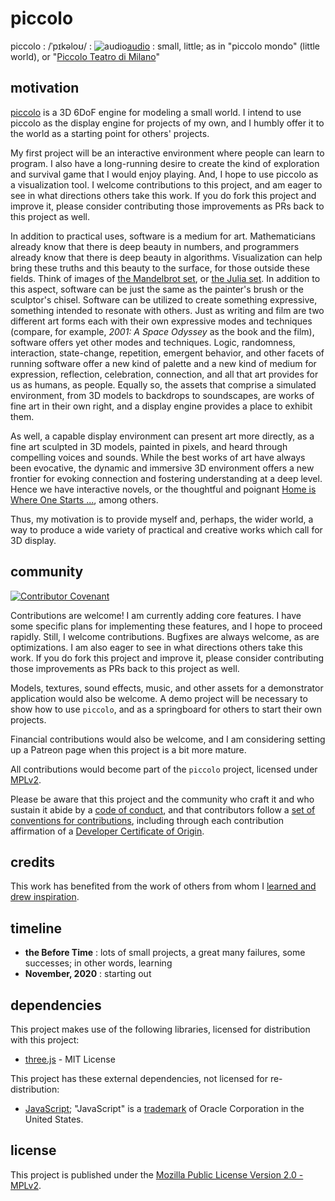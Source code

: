 # piccolo
piccolo : /ˈpɪkəloʊ/ : ![audio](https://upload.wikimedia.org/wikipedia/commons/thumb/2/21/Speaker_Icon.svg/16px-Speaker_Icon.svg.png)[audio](https://www.vocabolaudio.com/it/piccolo) : small, little; as in "piccolo mondo" (little world), or "[Piccolo Teatro di Milano](https://en.wikipedia.org/wiki/Piccolo_Teatro_(Milan))"

## motivation
[piccolo](https://github.com/landru27/piccolo) is a 3D 6DoF engine for modeling a small world.  I intend to use piccolo as the display engine for projects of my own, and I humbly offer it to the world as a starting point for others' projects.

My first project will be an interactive environment where people can learn to program.  I also have a long-running desire to create the kind of exploration and survival game that I would enjoy playing.  And, I hope to use piccolo as a visualization tool.  I welcome contributions to this project, and am eager to see in what directions others take this work.  If you do fork this project and improve it, please consider contributing those improvements as PRs back to this project as well.

In addition to practical uses, software is a medium for art.  Mathematicians already know that there is deep beauty in numbers, and programmers already know that there is deep beauty in algorithms.  Visualization can help bring these truths and this beauty to the surface, for those outside these fields.  Think of images of [the Mandelbrot set](https://en.wikipedia.org/wiki/Mandelbrot_set), or [the Julia set](https://en.wikipedia.org/wiki/Julia_set).  In addition to this aspect, software can be just the same as the painter's brush or the sculptor's chisel.  Software can be utilized to create something expressive, something intended to resonate with others.  Just as writing and film are two different art forms each with their own expressive modes and techniques (compare, for example, _2001: A Space Odyssey_ as the book and the film), software offers yet other modes and techniques.  Logic, randomness, interaction, state-change, repetition, emergent behavior, and other facets of running software offer a new kind of palette and a new kind of medium for expression, reflection, celebration, connection, and all that art provides for us as humans, as people.  Equally so, the assets that comprise a simulated environment, from 3D models to backdrops to soundscapes, are works of fine art in their own right, and a display engine provides a place to exhibit them.

As well, a capable display environment can present art more directly, as a fine art sculpted in 3D models, painted in pixels, and heard through compelling voices and sounds.  While the best works of art have always been evocative, the dynamic and immersive 3D environment offers a new frontier for evoking connection and fostering understanding at a deep level.  Hence we have interactive novels, or the thoughtful and poignant [Home is Where One Starts ...](https://homeiswhereonestarts.wordpress.com/), among others.

Thus, my motivation is to provide myself and, perhaps, the wider world, a way to produce a wide variety of practical and creative works which call for 3D display.

## community
[![Contributor Covenant](https://img.shields.io/badge/Contributor%20Covenant-v2.0%20adopted-ff69b4.svg)](code_of_conduct.md)

Contributions are welcome!  I am currently adding core features.  I have some specific plans for implementing these features, and I hope to proceed rapidly.  Still, I welcome contributions.  Bugfixes are always welcome, as are optimizations.  I am also eager to see in what directions others take this work.  If you do fork this project and improve it, please consider contributing those improvements as PRs back to this project as well.

Models, textures, sound effects, music, and other assets for a demonstrator application would also be welcome.  A demo project will be necessary to show how to use `piccolo`, and as a springboard for others to start their own projects.

Financial contributions would also be welcome, and I am considering setting up a Patreon page when this project is a bit more mature.

All contributions would become part of the `piccolo` project, licensed under [MPLv2](../main/LICENSE).

Please be aware that this project and the community who craft it and who sustain it abide by a [code of conduct](../main/CODE_OF_CONDUCT.md), and that contributors follow a [set of conventions for contributions](../main/CONTRIBUTING.md), including through each contribution affirmation of a [Developer Certificate of Origin](../main/DCO.md).

## credits
This work has benefited from the work of others from whom I [learned and drew inspiration](../main/CREDITS.md).

## timeline
* **the Before Time** : lots of small projects, a great many failures, some successes; in other words, learning
* **November, 2020** : starting out

## dependencies
This project makes use of the following libraries, licensed for distribution with this project:

* [three.js](https://threejs.org/) - MIT License

This project has these external dependencies, not licensed for re-distribution:

* [JavaScript](https://en.wikipedia.org/wiki/JavaScript); "JavaScript" is a [trademark](http://tarr.uspto.gov/servlet/tarr?regser=serial&entry=75026640) of Oracle Corporation in the United States.

## license
This project is published under the [Mozilla Public License Version 2.0 - MPLv2](../main/LICENSE).
